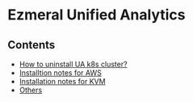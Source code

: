 # Ezmeral Unified Analytics
## Contents
- [How to uninstall UA k8s cluster?](uninstall/ua_cluster)
- [Installtion notes for AWS](install/aws)
- [Installation notes for KVM](install/kvm)
- [Others](others)